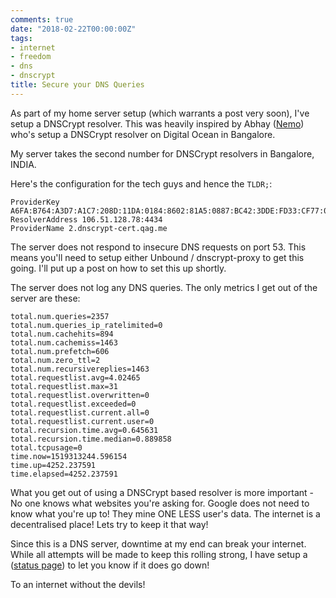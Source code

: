 ```yaml
---
comments: true
date: "2018-02-22T00:00:00Z"
tags:
- internet
- freedom
- dns
- dnscrypt
title: Secure your DNS Queries
---
```


As part of my home server setup (which warrants a post very soon), I've setup a DNSCrypt resolver. This was heavily inspired by Abhay ([Nemo][1]) who's setup a DNSCrypt resolver on Digital Ocean in Bangalore.

My server takes the second number for DNSCrypt resolvers in Bangalore, INDIA.

Here's the configuration for the tech guys and hence the `TLDR;`:

```
ProviderKey A6FA:B764:A3D7:A1C7:208D:11DA:0184:8602:81A5:0887:BC42:3DDE:FD33:CF77:0B7A:EFFF
ResolverAddress 106.51.128.78:4434
ProviderName 2.dnscrypt-cert.qag.me
```

The server does not respond to insecure DNS requests on port 53. This means you'll need to setup either Unbound / dnscrypt-proxy to get this going. I'll put up a post on how to set this up shortly.

The server does not log any DNS queries. The only metrics I get out of the server are these:
```
total.num.queries=2357
total.num.queries_ip_ratelimited=0
total.num.cachehits=894
total.num.cachemiss=1463
total.num.prefetch=606
total.num.zero_ttl=2
total.num.recursivereplies=1463
total.requestlist.avg=4.02465
total.requestlist.max=31
total.requestlist.overwritten=0
total.requestlist.exceeded=0
total.requestlist.current.all=0
total.requestlist.current.user=0
total.recursion.time.avg=0.645631
total.recursion.time.median=0.889858
total.tcpusage=0
time.now=1519313244.596154
time.up=4252.237591
time.elapsed=4252.237591
```

What you get out of using a DNSCrypt based resolver is more important - No one knows what websites you're asking for. Google does not need to know what you're up to! They mine ONE LESS user's data. The internet is a decentralised place! Lets try to keep it that way!

Since this is a DNS server, downtime at my end can break your internet. While all attempts will be made to keep this rolling strong, I have setup a ([status page][2]) to let you know if it does go down!

To an internet without the devils!

[1]: https://captnemo.in
[2]: https://status.flatty.co